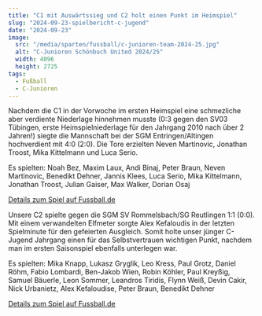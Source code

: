 ```yaml
---
title: "C1 mit Auswärtssieg und C2 holt einen Punkt im Heimspiel"
slug: "2024-09-23-spielbericht-c-jugend"
date: "2024-09-23"
image:
  src: "/media/sparten/fussball/c-junioren-team-2024-25.jpg"
  alt: "C-Junioren Schönbuch United 2024/25"
  width: 4096
  height: 2725
tags:
  - Fußball
  - C-Junioren
---
```

Nachdem die C1 in der Vorwoche im ersten Heimspiel eine schmezliche aber verdiente Niederlage hinnehmen musste (0:3 
gegen den SV03 Tübingen, erste Heimspielniederlage für den Jahrgang 2010 nach über 2 Jahren!) siegte die Mannschaft bei
der SGM Entringen/Altingen hochverdient mit 4:0 (2:0). Die Tore erzielten Neven Martinovic, Jonathan Troost, Mika
Kittelmann und Luca Serio.

Es spielten: Noah Bez, Maxim Laux, Andi Binaj, Peter Braun, Neven Martinovic, Benedikt Dehner, Jannis Klees, Luca Serio,
Mika Kittelmann, Jonathan Troost, Julian Gaiser, Max Walker, Dorian Osaj

[Details zum Spiel auf Fussball.de](https://www.fussball.de/spiel/sgm-tgv-entringen-altingen-i-sgm-sv-walddorf-schoenbuch-united-i/-/spiel/02QGITMFU0000000VS5489B4VUCGQA73)

Unsere C2 spielte gegen die SGM SV Rommelsbach/SG Reutlingen 1:1 (0:0). Mit einem verwandelten Elfmeter sorgte Alex
Kefaloudis in der letzten Spielminute für den gefeierten Ausgleich. Somit holte unser jünger C-Jugend Jahrgang einen für
das Selbstvertrauen wichtigen Punkt, nachdem man im ersten Saisonspiel ebenfalls unterlegen war.

Es spielten: Mika Knapp, Lukasz Gryglik, Leo Kress, Paul Grotz, Daniel Röhm, Fabio Lombardi, Ben-Jakob Wien, Robin
Köhler, Paul Kreyßig, Samuel Bäuerle, Leon Sommer, Leandros Tiridis, Flynn Weiß, Devin Cakir, Nick Urbanietz, Alex
Kefaloudise, Peter Braun, Benedikt Dehner

[Details zum Spiel auf Fussball.de](https://www.fussball.de/spiel/sgm-sv-walddorf-schoenbuch-united-ii-sgm-sv-rommelsbach-sg-reutlingen/-/spiel/02QH7A4OTG000000VS5489B4VUCGQA73)
